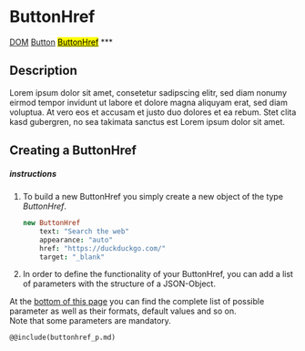 # ButtonHref
<span class="inheritance">
<a href="#Documentation/core/dom">DOM</a>
<a class="inheritance" href="#Documentation/elements/button">Button</a>
<a class="inheritance" href="#Documentation/elements/buttonhref"><mark>ButtonHref</mark></a>
</span>
***

## Description
Lorem ipsum dolor sit amet, consetetur sadipscing elitr, sed diam nonumy eirmod tempor invidunt ut labore et dolore magna aliquyam erat, sed diam voluptua. At vero eos et accusam et justo duo dolores et ea rebum. Stet clita kasd gubergren, no sea takimata sanctus est Lorem ipsum dolor sit amet.

## Creating a ButtonHref

##### instructions

1. 
	To build a new ButtonHref you simply create a new object of the type *ButtonHref*.
	```coffeescript
	new ButtonHref
		text: "Search the web"
		appearance: "auto"
		href: "https://duckduckgo.com/"
		target: "_blank"
	```
2. In order to define the functionality of your ButtonHref, you can add a list of parameters with the structure of a JSON-Object.
 
 At the <a href="#parameter">bottom of this page</a> you can find the complete list of possible parameter as well as their formats, default values and so on. <br />
 Note that some parameters are mandatory.
 

```div-parameter
@@include(buttonhref_p.md)
```
